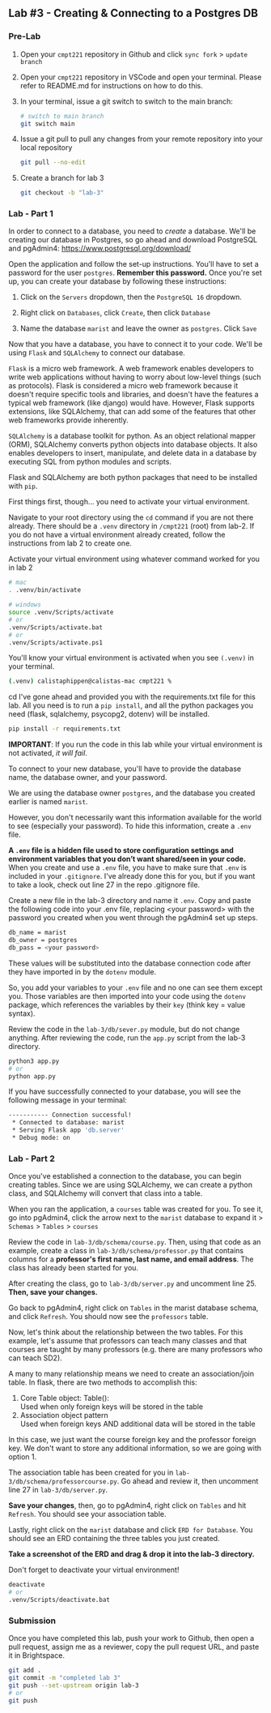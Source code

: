 ## Lab #3 - Creating & Connecting to a Postgres DB
### Pre-Lab
1. Open your `cmpt221` repository in Github and click `sync fork` > `update branch`

2. Open your `cmpt221` repository in VSCode and open your terminal. Please refer to README.md for instructions on how to do this. 
3. In your terminal, issue a git switch to switch to the main branch:
    ```bash
    # switch to main branch
    git switch main
    ```
4. Issue a git pull to pull any changes from your remote repository into your local repository
    ```bash
    git pull --no-edit
    ```
5. Create a branch for lab 3
    ```bash
    git checkout -b "lab-3" 
    ```

### Lab - Part 1
In order to connect to a database, you need to _create_ a database. We'll be creating our database in Postgres, so go ahead and download PostgreSQL and pgAdmin4: https://www.postgresql.org/download/

Open the application and follow the set-up instructions. You'll have to set a password for the user `postgres`. **Remember this password.** Once you're set up, you can create your database by following these instructions:

1. Click on the `Servers` dropdown, then the `PostgreSQL 16` dropdown.

2. Right click on `Databases`, click `Create`, then click `Database`

3. Name the database `marist` and leave the owner as `postgres`. Click `Save`

Now that you have a database, you have to connect it to your code. We'll be using `Flask` and `SQLAlchemy` to connect our database. 

`Flask` is a micro web framework. A web framework enables developers to write web applications without having to worry about low-level things (such as protocols). Flask is considered a micro web framework because it doesn't require specific tools and libraries, and doesn't have the features a typical web framework (like django) would have. However, Flask supports extensions, like SQLAlchemy, that can add some of the features that other web frameworks provide inherently.

`SQLAlchemy` is a database toolkit for python. As an object relational mapper (ORM), SQLAlchemy converts python objects into database objects. It also enables developers to insert, manipulate, and delete data in a database by executing SQL from python modules and scripts.

Flask and SQLAlchemy are both python packages that need to be installed with `pip`.

First things first, though... you need to activate your virtual environment.

Navigate to your root directory using the `cd` command if you are not there already. There should be a `.venv` directory in `/cmpt221` (root) from lab-2. If you do not have a virtual environment already created, follow the instructions from lab 2 to create one.

Activate your virtual environment using whatever command worked for you in lab 2 
```bash
# mac
. .venv/bin/activate

# windows
source .venv/Scripts/activate
# or 
.venv/Scripts/activate.bat
# or 
.venv/Scripts/activate.ps1
```

You'll know your virtual environment is activated when you see `(.venv)` in your terminal.
```bash
(.venv) calistaphippen@calistas-mac cmpt221 %
```
cd
I've gone ahead and provided you with the requirements.txt file for this lab. All you need is to run a `pip install`, and all the python packages you need (flask, sqlalchemy, psycopg2, dotenv) will be installed.

```bash
pip install -r requirements.txt
```

**IMPORTANT**: If you run the code in this lab while your virtual environment is not activated, _it will fail_.

To connect to your new database, you'll have to provide the database name, the database owner, and your password. 

We are using the database owner `postgres`, and the database you created earlier is named `marist`.

However, you don't necessarily want this information available for the world to see (especially your password). To hide this information, create a `.env` file.

**A `.env` file is a hidden file used to store configuration settings and environment variables that you don’t want shared/seen in your code.** When you create and use a `.env` file, you have to make sure that `.env` is included in your `.gitignore`. I've already done this for you, but if you want to take a look, check out line 27 in the repo .gitignore file.

Create a new file in the lab-3 directory and name it `.env`. Copy and paste the following code into your .env file, replacing \<your password> with the password you created when you went through the pgAdmin4 set up steps.

```bash
db_name = marist
db_owner = postgres
db_pass = <your password>
```
These values will be substituted into the database connection code after they have imported in by the `dotenv` module.

So, you add your variables to your `.env` file and no one can see them except you. Those variables are then imported into your code using the `dotenv` package, which references the variables by their `key` (think key = value syntax).

Review the code in the `lab-3/db/sever.py` module, but do not change anything. After reviewing the code, run the `app.py` script from the lab-3 directory.  

```bash
python3 app.py
# or
python app.py
```

If you have successfully connected to your database, you will see the following message in your terminal:
```bash
----------- Connection successful!
 * Connected to database: marist
 * Serving Flask app 'db.server'
 * Debug mode: on
``` 

### Lab - Part 2
Once you've established a connection to the database, you can begin creating tables. Since we are using SQLAlchemy, we can create a python class, and SQLAlchemy will convert that class into a table. 

When you ran the application, a `courses` table was created for you. To see it, go into pgAdmin4, click the arrow next to the `marist` database to expand it > `Schemas` > `Tables` > `courses`

Review the code in `lab-3/db/schema/course.py`. Then, using that code as an example, create a class in `lab-3/db/schema/professor.py` that contains columns for a **professor's first name, last name, and email address**. The class has already been started for you.

After creating the class, go to `lab-3/db/server.py` and uncomment line 25. **Then, save your changes.**

Go back to pgAdmin4, right click on `Tables` in the marist database schema, and click `Refresh`. You should now see the `professors` table.

Now, let's think about the relationship between the two tables. For this example, let's assume that professors can teach many classes and that courses are taught by many professors (e.g. there are many professors who can teach SD2).

A many to many relationship means we need to create an association/join table. In flask, there are two methods to accomplish this:
1. Core Table object: Table():  
    Used when only foreign keys will be stored in the table  
2. Association object pattern  
    Used when foreign keys AND additional data will be stored in the table

In this case, we just want the course foreign key and the professor foreign key. We don't want to store any additional information, so we are going with option 1.

The association table has been created for you in `lab-3/db/schema/professorcourse.py`. Go ahead and review it, then uncomment line 27 in `lab-3/db/server.py`. 

**Save your changes**, then, go to pgAdmin4, right click on `Tables` and hit `Refresh`. You should see your association table.

Lastly, right click on the `marist` database and click `ERD for Database`. You should see an ERD containing the three tables you just created.

**Take a screenshot of the ERD and drag & drop it into the lab-3 directory.**

Don't forget to deactivate your virtual environment!
```bash
deactivate
# or
.venv/Scripts/deactivate.bat
```

### Submission
Once you have completed this lab, push your work to Github, then open a pull request, assign me as a reviewer, copy the pull request URL, and paste it in Brightspace.

```bash
git add .
git commit -m "completed lab 3"
git push --set-upstream origin lab-3
# or
git push
```